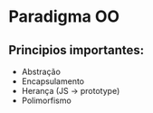 # Paradigma OO

## Principios importantes: 
* Abstração
* Encapsulamento
* Herança (JS -> prototype)
* Polimorfismo